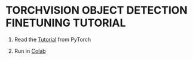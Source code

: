 # TORCHVISION OBJECT DETECTION FINETUNING TUTORIAL

1. Read the [Tutorial](https://pytorch.org/tutorials/intermediate/torchvision_tutorial.html) from PyTorch

2. Run in [Colab](https://colab.research.google.com/github/pytorch/tutorials/blob/gh-pages/_downloads/torchvision_finetuning_instance_segmentation.ipynb)

